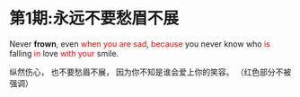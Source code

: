 # 第1期:永远不要愁眉不展
Never **frown**,
even <font color=red>when you are sad</font>,
<font color=red>because</font> you never know
who <font color=red>is</font> falling <font color=red>in</font> love <font color=red>with your</font> smile.

纵然伤心，
也不要愁眉不展，
因为你不知是谁会爱上你的笑容。
（红色部分不被强调）